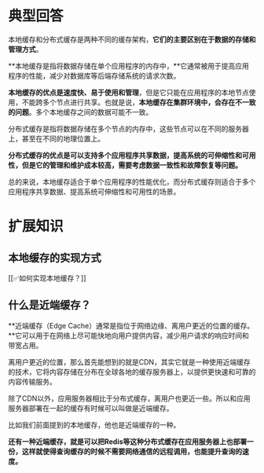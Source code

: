 # 典型回答


本地缓存和分布式缓存是两种不同的缓存架构，**它们的主要区别在于数据的存储和管理方式**。



**本地缓存是指将数据存储在单个应用程序的内存中，**它通常被用于提高应用程序的性能，减少对数据库等后端存储系统的请求次数。



**本地缓存的优点是速度快、易于使用和管理**，但是它只能在应用程序的本地节点使用，不能跨多个节点进行共享。也就是说，**本地缓存在集群环境中，会存在不一致的问题**。多个本地缓存之间的数据可能不一致。



分布式缓存是指将数据存储在多个节点的内存中，这些节点可以在不同的服务器上，甚至在不同的地理位置上。



**分布式缓存的优点是可以支持多个应用程序共享数据，提高系统的可伸缩性和可用性，但是它的管理和维护成本较高，需要考虑数据一致性和故障恢复等问题。**



总的来说，本地缓存适合于单个应用程序的性能优化，而分布式缓存则适合于多个应用程序共享数据、提高系统可伸缩性和可用性的场景。



# 扩展知识
## 本地缓存的实现方式


[[✅如何实现本地缓存？]]



## 什么是近端缓存？


**近端缓存（Edge Cache）通常是指位于网络边缘、离用户更近的位置的缓存。**它可以用于在网络上尽可能快地向用户提供内容，减少用户请求的响应时间和带宽占用。



离用户更近的位置，那么首先能想到的就是CDN，其实它就是一种使用近端缓存的技术，它将内容存储在分布在全球各地的缓存服务器上，以提供更快速和可靠的内容传输服务。



除了CDN以外，应用服务器相比于分布式缓存，离用户也更近一些。所以和应用服务器部署在一起的缓存有时候可以叫做是近端缓存。



比如我们前面提到的本地缓存，他也是近端缓存的一种。



**还有一种近端缓存，就是可以把Redis等这种分布式缓存在应用服务器上也部署一份，这样就使得查询缓存的时候不需要网络通信的远程调用，也能提升查询的速度。**


